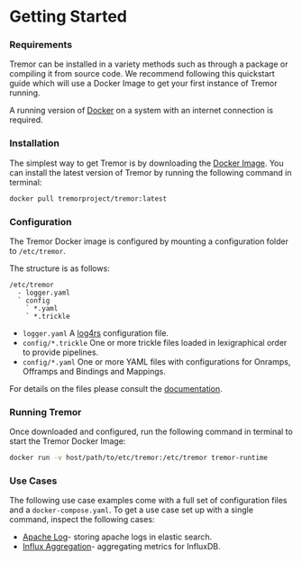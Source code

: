 # Getting Started

### Requirements

Tremor can be installed in a variety methods such as through a package or compiling it from source code. We recommend following this quickstart guide which will use a Docker Image to get your first instance of Tremor running.

A running version of [Docker](https://docker.io) on a system with an internet connection is required.

### Installation

The simplest way to get Tremor is by downloading the [Docker Image](https://hub.docker.com/r/tremorproject/tremor). You can install the latest version of Tremor by running the following command in terminal:

```bash
docker pull tremorproject/tremor:latest
```

### Configuration

The Tremor Docker image is configured by mounting a configuration folder to `/etc/tremor`.

The structure is as follows:

```text
/etc/tremor
  - logger.yaml
  ` config
    ` *.yaml
    ` *.trickle
```

* `logger.yaml` A [log4rs](https://docs.rs/log4rs/0.10.0/log4rs/#examples) configuration file.
* `config/*.trickle` One or more trickle files loaded in lexigraphical order to provide pipelines.
* `config/*.yaml` One or more YAML files with configurations for Onramps, Offramps and Bindings and Mappings.

For details on the files please consult the [documentation](../operations/configuration).

### Running Tremor

Once downloaded and configured, run the following command in terminal to start the Tremor Docker Image:

```bash
docker run -v host/path/to/etc/tremor:/etc/tremor tremor-runtime
```

### Use Cases

The following use case examples come with a full set of configuration files and a `docker-compose.yaml`. To get a use case set up with a single command, inspect the following cases:

* [Apache Log](./recipes/10_logstash/README.md)- storing apache logs in elastic search.
* [Influx Aggregation](./recipes/11_influx/README.md)- aggregating metrics for InfluxDB.
